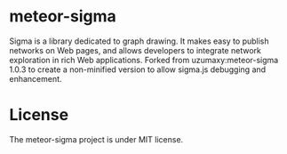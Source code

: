 # meteor-sigma

Sigma is a library dedicated to graph drawing. It makes easy to publish networks on Web pages, and allows developers to integrate network exploration in rich Web applications.
Forked from uzumaxy:meteor-sigma 1.0.3 to create a non-minified version to allow sigma.js debugging and enhancement.

# License

The meteor-sigma project is under MIT license.
